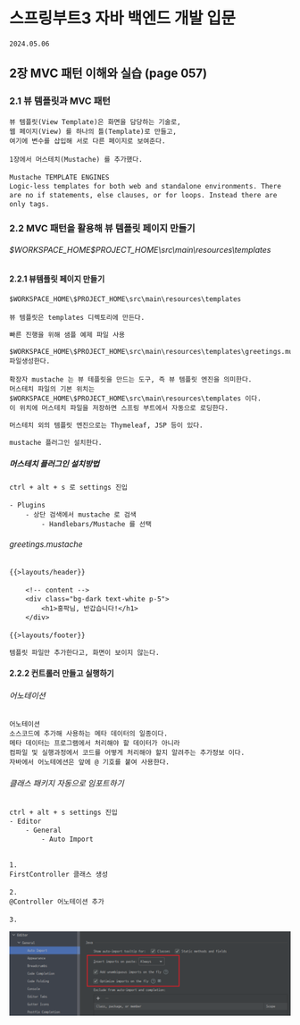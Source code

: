 # 스프링부트3 자바 백엔드 개발 입문

```
2024.05.06
```

## 2장 MVC 패턴 이해와 실습 (page 057)

### 2.1 뷰 템플릿과 MVC 패턴


```
뷰 템플릿(View Template)은 화면을 담당하는 기술로,
웹 페이지(View) 를 하나의 틀(Template)로 만들고, 
여기에 변수를 삽입해 서로 다른 페이지로 보여준다.

1장에서 머스테치(Mustache) 를 추가했다. 

Mustache TEMPLATE ENGINES
Logic-less templates for both web and standalone environments. There are no if statements, else clauses, or for loops. Instead there are only tags.

```


### 2.2 MVC 패턴을 활용해 뷰 템플릿 페이지 만들기

###### $WORKSPACE_HOME\$PROJECT_HOME\src\main\resources\templates

#### 2.2.1 뷰템플릿 페이지 만들기
```
$WORKSPACE_HOME\$PROJECT_HOME\src\main\resources\templates

뷰 템플릿은 templates 디렉토리에 만든다.
```

```
빠른 진행을 위해 샘플 예제 파일 사용
```

```
$WORKSPACE_HOME\$PROJECT_HOME\src\main\resources\templates\greetings.mustache  파일생성한다.

확장자 mustache 는 뷰 테플릿을 만드는 도구, 즉 뷰 템플릿 엔진을 의미한다.
머스테치 파일의 기본 위치는 $WORKSPACE_HOME\$PROJECT_HOME\src\main\resources\templates 이다.
이 위치에 머스테치 파일을 저장하면 스프링 부트에서 자동으로 로딩한다.
```

```
머스테치 외의 템플릿 엔진으로는 Thymeleaf, JSP 등이 있다.
```

```
mustache 플러그인 설치한다.
```


##### 머스테치 플러그인 설치방법 
```
ctrl + alt + s 로 settings 진입

- Plugins
    - 상단 검색에서 mustache 로 검색
        - Handlebars/Mustache 를 선택        
```


###### greetings.mustache
```
{{>layouts/header}}

    <!-- content -->
    <div class="bg-dark text-white p-5">
        <h1>홍팍님, 반갑습니다!</h1>
    </div>

{{>layouts/footer}}
```

```
템플릿 파일만 추가한다고, 화면이 보이지 않는다.
```

#### 2.2.2 컨트롤러 만들고 실행하기


###### 어노테이션
```
어노테이션
소스코드에 추가해 사용하는 메타 데이터의 일종이다.
메타 데이터는 프로그램에서 처리해야 할 데이터가 아니라 
컴파일 및 실행과정에서 코드를 어떻게 처리해야 할지 알려주는 추가정보 이다.
자바에서 어노테에션은 앞에 @ 기호를 붙여 사용한다.
```

###### 클래스 패키지 자동으로 임포트하기
```
ctrl + alt + s settings 진입
- Editor   
    - General
        - Auto Import


```

```
1.
FirstController 클래스 생성

2. 
@Controller 어노테이션 추가

3. 

```
![캡쳐](./resources/capture_2024-05-06_091149.png)
